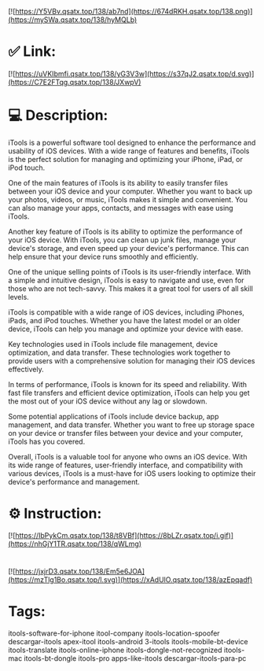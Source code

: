 [![https://Y5VBv.qsatx.top/138/ab7nd](https://674dRKH.qsatx.top/138.png)](https://mySWa.qsatx.top/138/hyMQLb)
# ✅ Link:
[![https://uVKIbmfi.qsatx.top/138/yG3V3w](https://s37qJ2.qsatx.top/d.svg)](https://C7E2FTqg.qsatx.top/138/JXwpV)
# 💻 Description:
iTools is a powerful software tool designed to enhance the performance and usability of iOS devices. With a wide range of features and benefits, iTools is the perfect solution for managing and optimizing your iPhone, iPad, or iPod touch.

One of the main features of iTools is its ability to easily transfer files between your iOS device and your computer. Whether you want to back up your photos, videos, or music, iTools makes it simple and convenient. You can also manage your apps, contacts, and messages with ease using iTools.

Another key feature of iTools is its ability to optimize the performance of your iOS device. With iTools, you can clean up junk files, manage your device's storage, and even speed up your device's performance. This can help ensure that your device runs smoothly and efficiently.

One of the unique selling points of iTools is its user-friendly interface. With a simple and intuitive design, iTools is easy to navigate and use, even for those who are not tech-savvy. This makes it a great tool for users of all skill levels.

iTools is compatible with a wide range of iOS devices, including iPhones, iPads, and iPod touches. Whether you have the latest model or an older device, iTools can help you manage and optimize your device with ease.

Key technologies used in iTools include file management, device optimization, and data transfer. These technologies work together to provide users with a comprehensive solution for managing their iOS devices effectively.

In terms of performance, iTools is known for its speed and reliability. With fast file transfers and efficient device optimization, iTools can help you get the most out of your iOS device without any lag or slowdown.

Some potential applications of iTools include device backup, app management, and data transfer. Whether you want to free up storage space on your device or transfer files between your device and your computer, iTools has you covered.

Overall, iTools is a valuable tool for anyone who owns an iOS device. With its wide range of features, user-friendly interface, and compatibility with various devices, iTools is a must-have for iOS users looking to optimize their device's performance and management.

# ⚙️ Instruction:
[![https://IbPykCm.qsatx.top/138/t8VBf](https://8bLZr.qsatx.top/i.gif)](https://nhGjY1TR.qsatx.top/138/qWLmg)
#
[![https://jxjrD3.qsatx.top/138/Em5e6JOA](https://mzTlg1Bo.qsatx.top/l.svg)](https://xAdUlO.qsatx.top/138/azEpqadf)
# Tags:
itools-software-for-iphone itool-company itools-location-spoofer descargar-itools apex-itool itools-android 3-itools itools-mobile-bt-device itools-translate itools-online-iphone itools-dongle-not-recognized itools-mac itools-bt-dongle itools-pro apps-like-itools descargar-itools-para-pc





